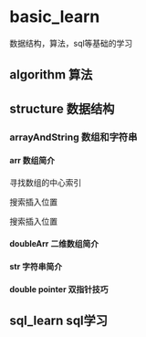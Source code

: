 # basic_learn

数据结构，算法，sql等基础的学习

## algorithm 算法





## structure 数据结构
### arrayAndString 数组和字符串
#### arr 数组简介
寻找数组的中心索引

搜索插入位置

搜索插入位置

#### doubleArr 二维数组简介 

#### str 字符串简介
 
#### double pointer 双指针技巧






## sql_learn sql学习